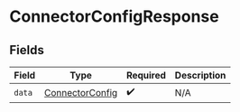 # ConnectorConfigResponse


## Fields

| Field                                                     | Type                                                      | Required                                                  | Description                                               |
| --------------------------------------------------------- | --------------------------------------------------------- | --------------------------------------------------------- | --------------------------------------------------------- |
| `data`                                                    | [ConnectorConfig](../../models/shared/ConnectorConfig.md) | :heavy_check_mark:                                        | N/A                                                       |